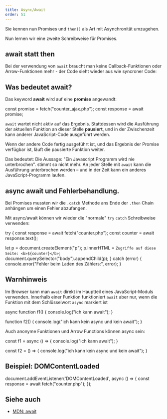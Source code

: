 ```yaml
---
title: Async/Await
order: 51
---
```


Sie kennen nun Promises und `then()` als Art mit Asynchronität umzugehen.

Nun lernen wir eine zweite Schreibweise für Promises.

## await statt then

Bei der verwendung von `await` braucht man keine
Callback-Funktionen oder Arrow-Funktionen mehr - der Code
sieht wieder aus wie syncroner Code:

<htmlcode caption="await">
<script type="module">
  const response = await fetch("counter.php");
  const counter = await response.text();

  let p = document.createElement("p");
  p.innerHTML = `Zugriffe auf diese Seite: <b>${counter}</b>`;
  document.querySelector("body").appendChild(p);
</script>
</htmlcode>

## Was bedeutet await?

Das keyword **await** wird auf eine **promise** angewandt:

<javascript caption="await">
  const promise = fetch("counter_ajax.php");
  const response = await promise;
</javascript>

`await` wartet nicht aktiv auf das Ergebnis. Stattdessen wird die Ausführung der aktuellen Funktion
an dieser Stelle **pausiert**, und in der Zwischenzeit kann anderer JavaScript-Code ausgeführt werden.

Wenn der andere Code fertig ausgeführt ist, und das Ergebnis der Promise verfügbar ist,
läuft die pausierte Funktion weiter.

Das bedeutet: Die Aussage: "Ein Javascript Programm wird nie unterbrochen".
stimmt so nicht mehr. An jeder Stelle mit `await` kann die Ausführung unterbrochen werden –
und in der Zeit kann ein anderes JavaScript-Programm laufen.

## async await und Fehlerbehandlung.

Bei Promises mussten wir die `.catch` Methode
ans Ende der `.then` Chain anhängen um einen Fehler abzufangen.

Mit async/await können wir wieder die "normale" `try` `catch` Schreibweise verwenden:

<javascript caption="await mit Fehlerbehandlung">
try {
  const response = await fetch("counter.php");
  const counter = await response.text();

  let p = document.createElement("p");
  p.innerHTML = `Zugriffe auf diese Seite: <b>${counter}</b>`;
  document.querySelector("body").appendChild(p);
} catch (error) {
  console.error("Fehler beim Laden des Zählers:", error);
}
</javascript>


## Warnhinweis

Im Browser kann man `await` direkt im Hauptteil eines JavaScript-Moduls verwenden. Innerhalb einer Funktion funktioniert `await` aber nur, wenn die Funktion mit dem Schlüsselwort `async` markiert ist

<javascript caption="asynchrone funktion">
async function f1() {
  console.log("ich kann await");
}

function f2() {
  console.log("ich kann kein async und kein await");
}
</javascript>

Auch anonyme Funktionen und Arrow Functions können async sein:

<javascript caption="asynchrone arrow function">
const f1 = async () => {
  console.log("ich kann await");
}

const f2 = () => {
  console.log("ich kann kein async und kein await");
}
</javascript>


## Beispiel: DOMContentLoaded


<javascript>
document.addEventListener('DOMContentLoaded', async () => {
  const response = await fetch("counter.php");
});
</javascript>


## Siehe auch

* [MDN: await](https://developer.mozilla.org/en-US/docs/Web/JavaScript/Reference/Operators/await)
